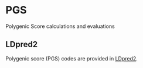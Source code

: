 # PGS

Polygenic Score calculations and evaluations

## LDpred2

Polygenic score (PGS) codes are provided in [LDpred2](./LDpred2/README.md).
